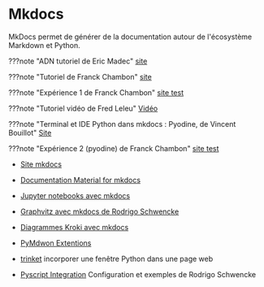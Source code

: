 # Mkdocs

MkDocs permet de générer de la documentation autour de l'écosystème Markdown et Python.

???note "ADN tutoriel de Eric Madec"
    [site](https://ericecmorlaix.github.io/adn-Tutoriel_site_web/)

???note "Tutoriel de Franck Chambon"
    [site](https://ens-fr.gitlab.io/mkdocs/)

???note "Expérience 1 de Franck Chambon"
    [site test](https://ens-fr.gitlab.io/experience/)


???note "Tutoriel vidéo de Fred Leleu"
    [Vidéo](https://www.youtube.com/playlist?list=PL-Q7fIakgvUAcUluPeUMIP1128wWxboJY)


???note "Terminal et IDE Python dans mkdocs : Pyodine, de Vincent Bouillot"
    [Site](https://bouillotvincent.gitlab.io/pyodide-mkdocs/)

???note "Expérience 2 (pyodine) de Franck Chambon"
    [site test](https://ens-fr.gitlab.io/exp2/3-pyodide/)

- [Site mkdocs](https://www.mkdocs.org/)

- [Documentation Material for mkdocs](https://squidfunk.github.io/mkdocs-material/)

- [Jupyter notebooks avec mkdocs](https://pypi.org/project/mkdocs-jupyter/)

- [Graphvitz avec mkdocs de Rodrigo Schwencke](https://pypi.org/project/mkdocs-graphviz/)


- [Diagrammes Kroki avec mkdocs](https://kroki.io/examples.html)


- [PyMdwon Extentions](https://facelessuser.github.io/pymdown-extensions/)

- [trinket](https://trinket.io/python) incorporer une fenêtre Python dans une page web

- [Pyscript Integration](https://eskool.gitlab.io/mkhack3rs/pyscript/) Configuration et exemples de Rodrigo Schwencke